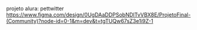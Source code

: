 projeto alura: pettwitter 
https://www.figma.com/design/0UgDAaDDPSobNDlTvVBX8E/ProjetoFinal-(Community)?node-id=0-1&m=dev&t=tgTUQw67sZ3e1i9Z-1
